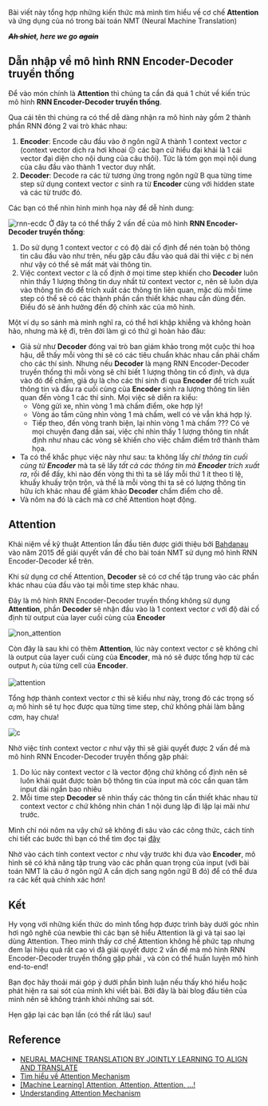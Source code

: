Bài viết này tổng hợp những kiến thức mà mình tìm hiểu về cơ chế **Attention** và ứng dụng của nó trong bài toán NMT (Neural Machine Translation)

***~~Ah shiet~~, here we go ~~again~~***
## Dẫn nhập về mô hình RNN Encoder-Decoder truyền thống
Để vào món chính là **Attention** thì chúng ta cần đá quá 1 chút về kiến trúc mô hình **RNN Encoder-Decoder truyền thống**.

Qua cái tên thì chúng ra có thể dễ dàng nhận ra mô hình này gồm 2 thành phần RNN đóng 2 vai trò khác nhau:
1. **Encoder**: Encode câu đầu vào ở ngôn ngữ A thành 1 context vector $c$ (context vector dịch ra hơi khoai :confused: các bạn cứ hiểu đại khái là 1 cái vector đại diện cho nội dung của câu thôi). Tức là tóm gọn mọi nội dung của câu đầu vào thành 1 vector duy nhất.
2. **Decoder**: Decode ra các từ tương ứng trong ngôn ngữ B qua từng time step sử dụng context vector $c$ sinh ra từ **Encoder** cùng với hidden state và các từ trước đó.

Các bạn có thể nhìn hình minh họa này để dễ hình dung:

![rnn-ecdc](https://i.imgur.com/tVtHhNp.png)
Ở đây ta có thể thấy 2 vấn đề của mô hình **RNN Encoder-Decoder truyền thống**:
1. Do sử dụng 1 context vector $c$ có độ dài cố định để nén toàn bộ thông tin câu đầu vào như trên, nếu gặp câu đầu vào quá dài thì việc $c$ bị nén như vậy có thể sẽ mất mát vài thông tin.
2. Việc context vector $c$ là cố định ở mọi time step khiến cho **Decoder** luôn nhìn thấy 1 lượng thông tin duy nhất từ context vector $c$, nên sẽ luôn dựa vào thông tin đó để trích xuất các thông tin liên quan, mặc dù mỗi time step có thể sẽ có các thành phần cần thiết khác nhau cần dùng đến. Điều đó sẽ ảnh hưởng đến độ chính xác của mô hình.

Một ví dụ so sánh mà mình nghĩ ra, có thể hơi khập khiễng và không hoàn hảo, nhưng mà kệ đi, trên đời làm gì có thứ gì hoàn hảo đâu:
- Giả sử như **Decoder** đóng vai trò ban giám khảo trong một cuộc thi hoa hậu, dễ thấy mỗi vòng thi sẽ có các tiêu chuẩn khác nhau cần phải chấm cho các thí sinh. Nhưng nếu **Decoder** là mạng RNN Encoder-Decoder truyền thống thì mỗi vòng sẽ chỉ biết 1 lượng thông tin cố định, và dựa vào đó để chấm, giả dụ là cho các thí sinh đi qua **Encoder** để trích xuất thông tin và đầu ra cuối cùng của **Encoder** sinh ra lượng thông tin liên quan đến vòng 1 các thí sinh. Mọi việc sẽ diễn ra kiểu: 
    - Vòng gửi xe, nhìn vòng 1 mà chấm điểm, oke hợp lý!
    - Vòng áo tắm cũng nhìn vòng 1 mà chấm, well có vẻ vẫn khá hợp lý. 
    - Tiếp theo, đến vòng tranh biện, lại nhìn vòng 1 mà chấm ??? Có vẻ mọi chuyện đang dần sai, việc chỉ nhìn thấy 1 lượng thông tin nhất định như nhau các vòng sẽ khiến cho việc chấm điểm trở thành thảm họa.
- Ta có thể khắc phục việc này như sau: ta không lấy *chỉ thông tin cuối cùng từ **Encoder***  mà ta sẽ lấy *tất cả các thông tin mà **Encoder** trích xuất ra*, rồi để đấy, khi nào đến vòng thi thì ta sẽ lấy mỗi thứ 1 ít theo tỉ lệ, khuấy khuấy trộn trộn,  và thế là mỗi vòng thi ta sẽ có lượng thông tin hữu ích khác nhau để giám khảo **Decoder** chấm điểm cho dễ. 
- Và nôm na đó là cách mà cơ chế Attention hoạt động.

## Attention
Khái niệm về kỹ thuật Attention lần đầu tiên được giới thiệu bởi [ Bahdanau](https://arxiv.org/pdf/1409.0473.pdf) vào năm 2015 để giải quyết vấn đề cho bài toán NMT sử dụng mô hình RNN Encoder-Decoder kể trên.

Khi sử dụng cơ chế Attention, **Decoder** sẽ có cơ chế tập trung vào các phần khác nhau của đầu vào tại mỗi time step khác nhau.

Đây là mô hình RNN Encoder-Decoder truyền thống không sử dụng **Attention**, phần **Decoder** sẽ nhận đầu vào là 1 context vector $c$ với độ dài cố định từ output của layer cuối cùng của **Encoder**

![non_attention](https://talbaumel.github.io/blog/attention/img/encdec.jpg)

Còn đây là sau khi có thêm **Attention**, lúc này context vector $c$ sẽ không chỉ là output của layer cuối cùng của **Encoder**, mà nó sẽ được tổng hợp từ các output $h_i$ của từng cell của **Encoder**.

![attention](https://lilianweng.github.io/lil-log/assets/images/encoder-decoder-attention.png)

Tổng hợp thành context vector $c$ thì sẽ kiểu như này, trong đó các trọng số $\alpha_i$ mô hình sẽ tự học được qua từng time step, chứ không phải làm bằng cơm, hay chưa!

![c](https://i.imgur.com/itj3zA3.png)

Nhờ việc tính context vector $c$ như vậy thì sẽ giải quyết được 2 vấn đề mà mô hình RNN Encoder-Decoder truyền thống gặp phải:
1. Do lúc này context vector $c$ là vector động chứ không cố định nên sẽ luôn khái quát được toàn bộ thông tin của input mà cóc cần quan tâm input dài ngắn bao nhiêu
2. Mỗi time step **Decoder** sẽ nhìn thấy các thông tin cần thiết khác nhau từ context vector $c$ chứ không nhìn chán 1 nội dung lặp đi lặp lại mãi như trước. 

Mình chỉ nói nôm na vậy chứ sẽ không đi sâu vào các công thức, cách tính chi tiết các bước thì bạn có thể tìm đọc tại [đây](https://viblo.asia/p/machine-learning-attention-attention-attention-eW65GPJYKDO)

Nhờ vào cách tính context vector $c$ như vậy trước khi đưa vào **Encoder**, mô hình sẽ có khả năng tập trung vào các phần quan trọng của input (với bài toán NMT là câu ở ngôn ngữ A cần dịch sang ngôn ngữ B đó) để có thể đưa ra các kết quả chính xác hơn!
## Kết
Hy vọng với những kiến thức do mình tổng hợp được trình bày dưới góc nhìn hơi ngô nghê của newbie thì các bạn sẽ hiểu Attention là gì và tại sao lại dùng Attention. Theo mình thấy cơ chế Attention không hề phức tạp nhưng đem lại hiệu quả rất cao vì đã giải quyết được 2 vấn đề mà mô hình RNN Encoder-Decoder truyền thống gặp phải , và còn có thể huấn luyện mô hình end-to-end! 

Bạn đọc hãy thoải mái góp ý dưới phần bình luận nếu thấy khó hiểu hoặc phát hiện ra sai sót của mình khi viết bài. Bởi đây là bài blog đầu tiên của mình nên sẽ không tránh khỏi những sai sót.  

Hẹn gặp lại các bạn lần (có thể rất lâu) sau!
## Reference
- [NEURAL MACHINE TRANSLATION BY JOINTLY LEARNING TO ALIGN AND TRANSLATE](https://arxiv.org/pdf/1409.0473.pdf)
- [Tìm hiểu về Attention Mechanism](https://nerophung.github.io/2019/07/05/ky-thuat-attention)
- [[Machine Learning] Attention, Attention, Attention, ...!](https://viblo.asia/p/machine-learning-attention-attention-attention-eW65GPJYKDO)
- [Understanding Attention Mechanism](https://pbcquoc.github.io/attention/)